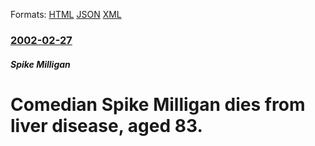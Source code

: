 
Formats: [HTML](/news/2002/02/27/comedian-spike-milligan-dies-from-liver-disease-aged-83.html)  [JSON](/news/2002/02/27/comedian-spike-milligan-dies-from-liver-disease-aged-83.json)  [XML](/news/2002/02/27/comedian-spike-milligan-dies-from-liver-disease-aged-83.xml)  

### [2002-02-27](/news/2002/02/27/index.md)

##### Spike Milligan
#  Comedian Spike Milligan dies from liver disease, aged 83.



